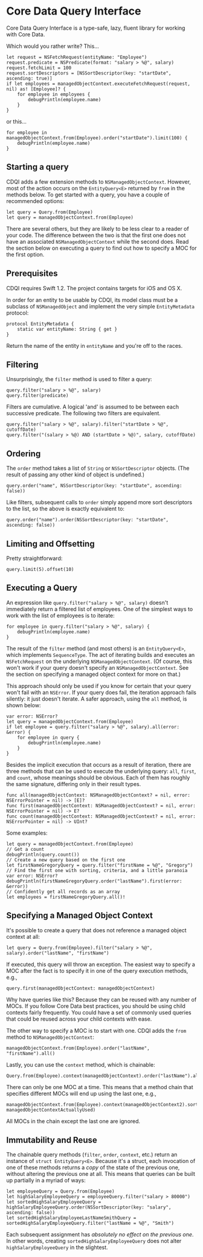 # Core Data Query Interface

Core Data Query Interface is a type-safe, lazy, fluent library for working with Core Data.

Which would you rather write? This…

    let request = NSFetchRequest(entityName: "Employee")
    request.predicate = NSPredicate(format: "salary > %@", salary)
    request.fetchLimit = 100
    request.sortDescriptors = [NSSortDescriptor(key: "startDate", ascending: true)]
    if let employees = managedObjectContext.executeFetchRequest(request, nil) as! [Employee]? {
        for employee in employees {
            debugPrintln(employee.name)
        }
    }

or this…

    for employee in managedObjectContext.from(Employee).order("startDate").limit(100) {
        debugPrintln(employee.name)
    }

## Starting a query

CDQI adds a few extension methods to `NSManagedObjectContext`. However, most of the action occurs on the `EntityQuery<E>` returned by `from` in the methods below. To get started with a query, you have a couple of recommended options:

    let query = Query.from(Employee)
    let query = managedObjectContext.from(Employee)

There are several others, but they are likely to be less clear to a reader of your code. The difference between the two is that the first one does not have an associated `NSManagedObjectContext` while the second does. Read the section below on executing a query to find out how to specify a MOC for the first option.

## Prerequisites

CDQI requires Swift 1.2. The project contains targets for iOS and OS X.

In order for an entity to be usable by CDQI, its model class must be a subclass of `NSManagedObject` and implement the very simple `EntityMetadata` protocol:

    protocol EntityMetadata {
        static var entityName: String { get }
    }

Return the name of the entity in `entityName` and you're off to the races.

## Filtering

Unsurprisingly, the `filter` method is used to filter a query:

    query.filter("salary > %@", salary)
    query.filter(predicate)

Filters are cumulative. A logical 'and' is assumed to be between each successive predicate. The following two filters are equivalent.

    query.filter("salary > %@", salary).filter("startDate > %@", cutoffDate)
    query.filter("(salary > %@) AND (startDate > %@)", salary, cutoffDate)

## Ordering

The `order` method takes a list of `String` or `NSSortDescriptor` objects. (The result of passing any other kind of object is undefined.)

    query.order("name", NSSortDescriptor(key: "startDate", ascending: false))

Like filters, subsequent calls to `order` simply append more sort descriptors to the list, so the above is exactly equivalent to:

    query.order("name").order(NSSortDescriptor(key: "startDate", ascending: false))

## Limiting and Offsetting

Pretty straightforward:

    query.limit(5).offset(10)

## Executing a Query

An expression like `query.filter("salary > %@", salary)` doesn't immediately return a filtered list of employees. One of the simplest ways to work with the list of employees is to iterate:

    for employee in query.filter("salary > %@", salary) {
        debugPrintln(employee.name)
    }

The result of the `filter` method (and most others) is an `EntityQuery<E>`, which implements `SequenceType`. The act of iterating builds and executes an `NSFetchRequest` on the underlying `NSManagedObjectContext`. (Of course, this won't work if your query doesn't specify an `NSManagedObjectContext`. See the section on specifying a managed object context for more on that.)

This approach should only be used if you know for certain that your query won't fail with an `NSError`. If your query does fail, the iteration approach fails silently: it just doesn't iterate. A safer approach, using the `all` method, is shown below:

    var error: NSError?
    let query = managedObjectContext.from(Employee)
    if let employee = query.filter("salary > %@", salary).all(error: &error) {
        for employee in query {
            debugPrintln(employee.name)
        }
    }

 Besides the implicit execution that occurs as a result of iteration, there are three methods that can be used to execute the underlying query: `all`, `first`, and `count`, whose meanings should be obvious. Each of them has roughly the same signature, differing only in their result types.

    func all(managedObjectContext: NSManagedObjectContext? = nil, error: NSErrorPointer = nil) -> [E]?
    func first(managedObjectContext: NSManagedObjectContext? = nil, error: NSErrorPointer = nil) -> E?
    func count(managedObjectContext: NSManagedObjectContext? = nil, error: NSErrorPointer = nil) -> UInt?

Some examples:

    let query = managedObjectContext.from(Employee)
    // Get a count
    debugPrintln(query.count())
    // Create a new query based on the first one
    let firstNameGregoryQuery = query.filter("firstName = %@", "Gregory")
    // Find the first one with sorting, criteria, and a little paranoia
    var error: NSError?
    debugPrintln(firstNameGregoryQuery.order("lastName").first(error: &error))
    // Confidently get all records as an array
    let employees = firstNameGregoryQuery.all()!

## Specifying a Managed Object Context

It's possible to create a query that does not reference a managed object context at all:

    let query = Query.from(Employee).filter("salary > %@", salary).order("lastName", "firstName")

If executed, this query will throw an exception. The easiest way to specify a MOC after the fact is to specify it in one of the query execution methods, e.g.,

    query.first(managedObjectContext: managedObjectContext)

Why have queries like this? Because they can be reused with any number of MOCs. If you follow Core Data best practices, you should be using child contexts fairly frequently. You could have a set of commonly used queries that could be reused across your child contexts with ease. 

The other way to specify a MOC is to start with one. CDQI adds the `from` method to `NSManagedObjectContext`:

    managedObjectContext.from(Employee).order("lastName", "firstName").all()

Lastly, you can use the `context` method, which is chainable:

    Query.from(Employee).context(managedObjectContext).order("lastName").all()

There can only be one MOC at a time. This means that a method chain that specifies different MOCs will end up using the last one, e.g.,

    managedObjectContext.from(Employee).context(managedObjectContext2).sort("lastName").first(managedObjectContext: managedObjectContextActuallyUsed)

All MOCs in the chain except the last one are ignored.

## Immutability and Reuse

The chainable query methods (`filter`, `order`, `context`, etc.) return an instance of `struct EntityQuery<E>`. Because it's a struct, each invocation of one of these methods returns a _copy_ of the state of the previous one, without altering the previous one at all. This means that queries can be built up partially in a myriad of ways:

    let employeeQuery = Query.from(Employee)
    let highSalaryEmployeeQuery = employeeQuery.filter("salary > 80000")
    let sortedHighSalaryEmployeeQuery = highSalaryEmployeeQuery.order(NSSortDescriptor(key: "salary", ascending: false))
    let sortedHighSalaryEmployeeLastNameSmithQuery = sortedHighSalaryEmployeeQuery.filter("lastName = %@", "Smith")

Each subsequent assignment has _absolutely no effect on the previous one_. In other words, creating `sortedHighSalaryEmployeeQuery` does not alter `highSalaryEmployeeQuery` in the slightest.


